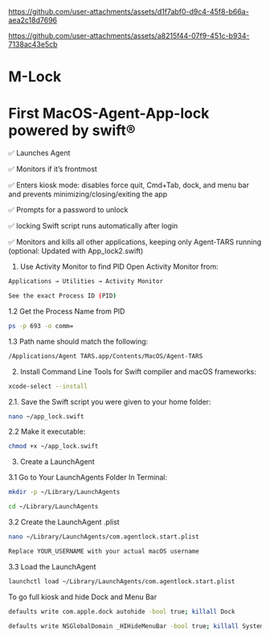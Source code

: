 https://github.com/user-attachments/assets/d1f7abf0-d9c4-45f8-b66a-aea2c18d7696

https://github.com/user-attachments/assets/a8215f44-07f9-451c-b934-7138ac43e5cb
# M-Lock
# First MacOS-Agent-App-lock powered by swift®

✅  Launches Agent

✅  Monitors if it’s frontmost

✅  Enters kiosk mode: disables force quit, Cmd+Tab, dock, and menu bar and prevents minimizing/closing/exiting the app

✅  Prompts for a password to unlock

✅ locking Swift script runs automatically after login

✅ Monitors and kills all other applications, keeping only Agent-TARS running (optional: Updated with App_lock2.swift)

1. Use Activity Monitor to find PID
Open Activity Monitor from:
```bash
Applications → Utilities → Activity Monitor
```
```bash
See the exact Process ID (PID)
```
1.2 Get the Process Name from PID
 ```bash
ps -p 693 -o comm=
```
1.3 Path name should match the following:
 ```bash
/Applications/Agent TARS.app/Contents/MacOS/Agent-TARS
```
2. Install Command Line Tools for Swift compiler and macOS frameworks:
```bash
xcode-select --install
```
2.1. Save the Swift script you were given to your home folder:
```bash
nano ~/app_lock.swift
```
2.2 Make it executable:
```bash
chmod +x ~/app_lock.swift
```
3. Create a LaunchAgent

3.1 Go to Your LaunchAgents Folder
In Terminal:
```bash
mkdir -p ~/Library/LaunchAgents
```
```bash
cd ~/Library/LaunchAgents
```

3.2 Create the LaunchAgent .plist
```bash
nano ~/Library/LaunchAgents/com.agentlock.start.plist
```
```bash
Replace YOUR_USERNAME with your actual macOS username
```
3.3 Load the LaunchAgent
```bash
launchctl load ~/Library/LaunchAgents/com.agentlock.start.plist
```
To go full kiosk and hide Dock and Menu Bar
```bash
defaults write com.apple.dock autohide -bool true; killall Dock
```
```bash
defaults write NSGlobalDomain _HIHideMenuBar -bool true; killall SystemUIServer
```
